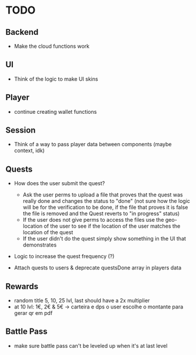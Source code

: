 # TODO

## Backend

- Make the cloud functions work

## UI

- Think of the logic to make UI skins

## Player

- continue creating wallet functions

## Session

- Think of a way to pass player data between components (maybe context, idk)

## Quests

- How does the user submit the quest?

  - Ask the user perms to upload a file that proves that the quest was really done and changes the status to "done" (not sure how the logic will be for the verification to be done, if the file that proves it is false the file is removed and the Quest reverts to "in progress" status)
  - If the user does not give perms to access the files use the geo-location of the user to see if the location of the user matches the location of the quest
  - If the user didn't do the quest simply show something in the UI that demonstrates

- Logic to increase the quest frequency (?)
- Attach quests to users & deprecate questsDone array in players data

## Rewards

- random title 5, 10, 25 lvl, last should have a 2x multiplier
- at 10 lvl: 1€, 2€ & 5€ -> carteira e dps o user escolhe o montante para gerar qr em pdf

## Battle Pass

- make sure battle pass can't be leveled up when it's at last level
